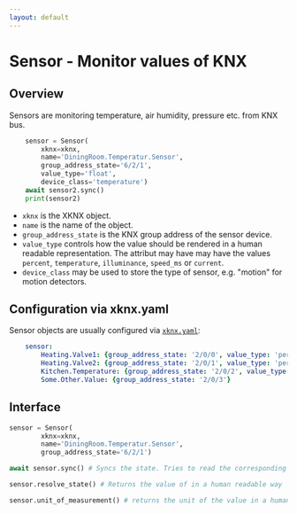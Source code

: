 ```yaml
---
layout: default
---
```


# [](#header-1)Sensor - Monitor values of KNX

## [](#header-2)Overview

Sensors are monitoring temperature, air humidity, pressure etc. from KNX bus.

```python
    sensor = Sensor(
        xknx=xknx,
        name='DiningRoom.Temperatur.Sensor',
        group_address_state='6/2/1',
        value_type='float',
        device_class='temperature')
    await sensor2.sync()
    print(sensor2)
```

* `xknx` is the XKNX object.
* `name` is the name of the object.
* `group_address_state` is the KNX group address of the sensor device.
* `value_type` controls how the value should be rendered in a human readable representation. The attribut may have may have the values `percent`, `temperature`, `illuminance`, `speed_ms` or `current`.
* `device_class` may be used to store the type of sensor, e.g. "motion" for motion detectors.


## [](#header-2)Configuration via **xknx.yaml**

Sensor objects are usually configured via [`xknx.yaml`](/configuration):

```yaml
    sensor:
        Heating.Valve1: {group_address_state: '2/0/0', value_type: 'percent'}
        Heating.Valve2: {group_address_state: '2/0/1', value_type: 'percent'}
        Kitchen.Temperature: {group_address_state: '2/0/2', value_type: 'temperature'}
        Some.Other.Value: {group_address_state: '2/0/3'}
```

## [](#header-2)Interface

```python
sensor = Sensor(
        xknx=xknx,
        name='DiningRoom.Temperatur.Sensor',
        group_address_state='6/2/1')

await sensor.sync() # Syncs the state. Tries to read the corresponding value from the bus.

sensor.resolve_state() # Returns the value of in a human readable way

sensor.unit_of_measurement() # returns the unit of the value in a human readable way
```


